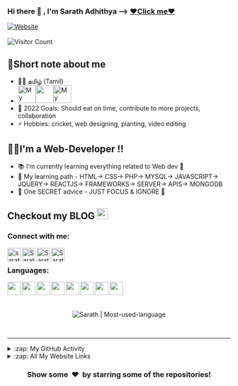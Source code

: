 <link href="styles.css" rel="stylesheet"></link>

### Hi there 👋 , I'm Sarath Adhithya --> [❤Click me❤][website] 

[![Website](https://img.shields.io/website?label=My-Portfolio&style=for-the-badge&url=https%3A%2F%2Fsarathadhi.netlify.app)](https://sarathadhi.netlify.app/)
<br/>
<br/>
![Visitor Count](https://profile-counter.glitch.me/SarathAdhi/count.svg)

## 🤏Short note about me
- 🤱👅 தமிழ் (Tamil)
- <img height=" 40px" src="https://1.bp.blogspot.com/-5dHvHIvsyNo/WckMuod4SoI/AAAAAAAAyqg/ydxprvHnktUebUF8EQbUesAu6Y-9Go7YQCLcBGAs/s1600/SJPC.png" title="My School"><img height="40px" src="https://img.icons8.com/ios/50/000000/right--v2.gif"/><img height="40px" src="https://vit.ac.in/icetite/img/vit_logo-2.jpg" title="My College">
- 🥅 2022 Goals: Should eat on time, contribute to more projects, collaboration
- ⚡ Hobbies: cricket, web designing, planting, video editing


## 👨‍💻I'm a Web-Developer !!

- 📚 I’m currently learning everything related to Web dev 🤣
- 📝 My learning path - HTML-> CSS-> PHP-> MYSQL-> JAVASCRIPT-> JQUERY-> REACTJS-> FRAMEWORKS-> SERVER-> APIS-> MONGODB
- 🤫 One SECRET advice - JUST FOCUS & IGNORE 🥲

## Checkout my BLOG  <a href="www.google.com"><img width="25px" src="https://cdn.freebiesupply.com/images/large/2x/blogger-logo-transparent.png"></a>

### Connect with me:

[<img align="left" alt="sarathadhi.netlify.app" width="30px" src="https://img.icons8.com/color/48/000000/internet--v2.gif" />][website]
[<img align="left" alt="Sarath | Twitter" width="30px" src="https://img.icons8.com/color/48/000000/twitter--v2.gif" />][twitter]
[<img align="left" alt="Sarath | LinkedIn" width="30px" src="https://img.icons8.com/color/48/000000/linkedin-2--v2.gif" />][linkedin]
[<img align="left" alt="Sarath | Instagram" width="30px" src="https://img.icons8.com/color/48/000000/instagram-new--v2.gif" />][instagram]

<br />

### Languages:

<img align="left" width="30px" src="https://cdn.jsdelivr.net/gh/devicons/devicon/icons/c/c-original.svg" />
<img align="left" width="30px" src="https://cdn.jsdelivr.net/gh/devicons/devicon/icons/cplusplus/cplusplus-original.svg" />
<img align="left" width="30px" src="https://cdn.jsdelivr.net/gh/devicons/devicon/icons/python/python-original-wordmark.svg" />
<img align="left" width="30px" src="https://cdn.jsdelivr.net/gh/devicons/devicon/icons/html5/html5-plain-wordmark.svg" />
<img align="left" width="30px" src="https://cdn.jsdelivr.net/gh/devicons/devicon/icons/css3/css3-plain-wordmark.svg" />
<img align="left" width="30px" src="https://cdn.jsdelivr.net/gh/devicons/devicon/icons/javascript/javascript-plain.svg" />
<img align="left" width="30px" src="https://cdn.jsdelivr.net/gh/devicons/devicon/icons/react/react-original-wordmark.svg" />
<img align="left" width="30px" src="https://cdn.jsdelivr.net/gh/devicons/devicon/icons/php/php-plain.svg" />

<br />
<br />
<br />

<p align="center"> <img src="https://github-readme-stats.vercel.app/api/top-langs/?username=SarathAdhi" alt="Sarath | Most-used-language" /></p>

<br />





---

<details>
  <summary>:zap: My GitHub Activity</summary>
  
<!--START_SECTION:activity-->
  1. Excel to database
  2. APIs
<!--END_SECTION:activity-->
<p align="center"> <img src="https://github-readme-stats.vercel.app/api?username=SarathAdhi&show_icons=true&theme=radical" alt="Sarath | Stats" /></p>
</details>

<details>
  <summary>:zap: All My Website Links</summary>

  ## My portfolio  -> https://sarathadhi.netlify.app
  ## HelperDOC     -> https://helperdoc.herokuapp.com/
  ## HoldUrBook    -> https://holdyourbook.herokuapp.com/index.php
  ## Quiz          -> https://sarathadhi.github.io/Quiz_js_API/
  ## CodesInfo     -> Currently working
  ## Blog          -> Currently working

</details>

<h3 align="center">Show some &nbsp;❤️&nbsp; by starring some of the repositories!</h3>

[website]: https://sarathadhi.netlify.app
[twitter]: https://twitter.com/AdhithyaSarath
[youtube]: https://youtube.com/
[instagram]: https://www.instagram.com/sarath_adhithya/
[linkedin]: https://www.linkedin.com/in/sarath-adhithya-145427225/

